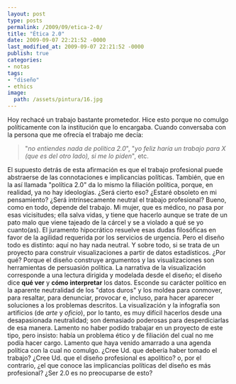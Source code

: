 ```yaml
---
layout: post
type: posts
permalink: /2009/09/etica-2-0/
title: "Ética 2.0"
date: 2009-09-07 22:21:52 -0000
last_modified_at: 2009-09-07 22:21:52 -0000
publish: true
categories:
- notas
tags:
- "diseño"
- ethics
image:
  path: /assets/pintura/16.jpg
---
```

Hoy rechacé un trabajo bastante prometedor. Hice esto porque no comulgo políticamente con la institución que lo encargaba. Cuando conversaba con la persona que me ofrecía el trabajo me decía: 
> "_no entiendes nada de política 2.0_", "_yo feliz haría un trabajo para X (que es del otro lado), si me lo piden_", etc. 

El supuesto detrás de esta afirmación es que el trabajo profesional puede abstraerse de las connotaciones e implicancias políticas. También, que en la así llamada "política 2.0" da lo mismo la filiación política, porque, en realidad, ya no hay ideologías. ¿Será cierto eso? ¿Estaré obsoleto en mi pensamiento? ¿Será intrínsecamente neutral el trabajo profesional? Bueno, como en todo, depende del trabajo. Mi mujer, que es médico, no pasa por esas vicisitudes; ella salva vidas, y tiene que hacerlo aunque se trate de un pato malo que viene tajeado de la cárcel y se a violado a qué se yo cuanto(as). El juramento hipocrático resuelve esas dudas filosóficas en favor de la agilidad requerida por los servicios de urgencia. Pero el diseño todo es distinto: aquí no hay nada neutral. Y sobre todo, si se trata de un proyecto para construir visualizaciones a partir de datos estadísticos. ¿Por qué? Porque el diseño construye argumentos y las visualizaciones son herramientas de persuasión política. La narrativa de la visualización corresponde a una lectura dirigida y modelada desde el diseño; el diseño dice **qué ver** y **cómo interpretar** los datos. Esconde su carácter político en la aparente neutralidad de los "datos duros" y los moldea para conmover, para resaltar, para denunciar, provocar e, incluso, para hacer aparecer soluciones a los problemas descritos. La visualización y la infografía son artificios (de _arte_ y _oficio_), por lo tanto, es muy difícil hacerlos desde una desapasionada neutralidad; son demasiado poderosas para desperdiciarlas de esa manera. Lamento no haber podido trabajar en un proyecto de este tipo, pero insisto: había un problema ético y de filiación del cual no me podía hacer cargo. Lamento que haya venido amarrado a una agenda política con la cual no comulgo. ¿Cree Ud. que debería haber tomado el trabajo? ¿Cree Ud. que el diseño profesional es apolítico? o, por el contrario, ¿el que conoce las implicancias políticas del diseño es más profesional? ¿Ser 2.0 es no preocuparse de esto?
